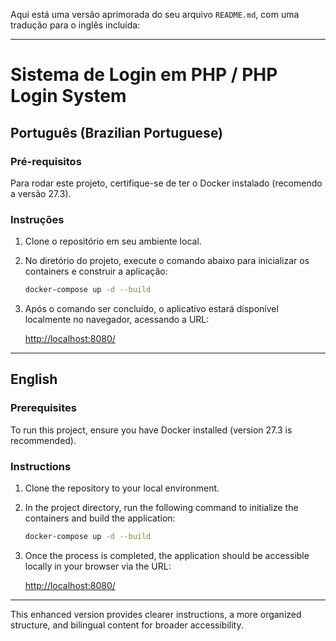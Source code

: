 Aqui está uma versão aprimorada do seu arquivo `README.md`, com uma tradução para o inglês incluída:

---

# Sistema de Login em PHP / PHP Login System

## Português (Brazilian Portuguese)

### Pré-requisitos

Para rodar este projeto, certifique-se de ter o Docker instalado (recomendo a versão 27.3).

### Instruções

1. Clone o repositório em seu ambiente local.
2. No diretório do projeto, execute o comando abaixo para inicializar os containers e construir a aplicação:

   ```bash
   docker-compose up -d --build
   ```

3. Após o comando ser concluído, o aplicativo estará disponível localmente no navegador, acessando a URL:

   [http://localhost:8080/](http://localhost:8080/)

---

## English

### Prerequisites

To run this project, ensure you have Docker installed (version 27.3 is recommended).

### Instructions

1. Clone the repository to your local environment.
2. In the project directory, run the following command to initialize the containers and build the application:

   ```bash
   docker-compose up -d --build
   ```

3. Once the process is completed, the application should be accessible locally in your browser via the URL:

   [http://localhost:8080/](http://localhost:8080/)

---

This enhanced version provides clearer instructions, a more organized structure, and bilingual content for broader accessibility.
